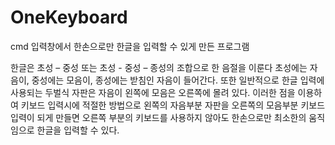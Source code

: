 # OneKeyboard
cmd 입력창에서 한손으로만 한글을 입력할 수 있게 만든 프로그램

한글은 초성 – 중성 또는 초성 - 중성 – 종성의 조합으로 한 음절을 이룬다
초성에는 자음이, 중성에는 모음이, 종성에는 받침인 자음이 들어간다.
또한 일반적으로 한글 입력에 사용되는 두벌식 자판은 자음이 왼쪽에 모음은 오른쪽에 몰려 있다.
이러한 점을 이용하여 키보드 입력시에 적절한 방법으로 왼쪽의 자음부분 자판을 오른쪽의 모음부분 키보드 입력이 되게 만들면 오른쪽 부분의 키보드를 사용하지 않아도 한손으로만 최소한의 움직임으로 한글을 입력할 수 있다.
